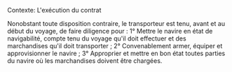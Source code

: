 Contexte: L'exécution du contrat

Nonobstant toute disposition contraire, le transporteur est tenu, avant et au début du voyage, de faire diligence pour : 1° Mettre le navire en état de navigabilité, compte tenu du voyage qu'il doit effectuer et des marchandises qu'il doit transporter ; 2° Convenablement armer, équiper et approvisionner le navire ; 3° Approprier et mettre en bon état toutes parties du navire où les marchandises doivent être chargées.